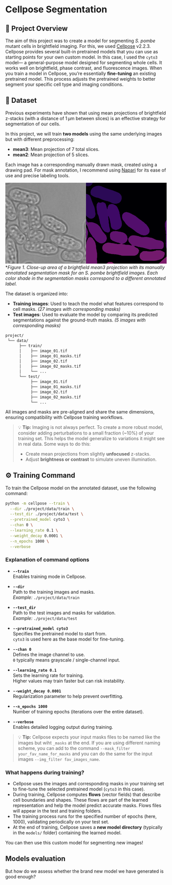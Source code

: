# Cellpose Segmentation

## 📂 Project Overview

The aim of this project was to create a model for segmenting *S. pombe* mutant cells in brightfield imaging. For this, we used [Cellpose](https://cellpose.readthedocs.io/en/latest/index.html) v2.2.3. Cellpose provides several built-in pretrained models that you can use as starting points for your own custom model. In this case, I used the `cyto3` model— a general-purpose model designed for segmenting whole cells. It works well on brightfield, phase contrast, and fluorescence images.  When you train a model in Cellpose, you’re essentially **fine-tuning** an existing pretrained model. This process adjusts the pretrained weights to better segment your specific cell type and imaging conditions.


## 📂 Dataset

Previous experiments have shown that using mean projections of brightfield z-stacks (with a distance of 1 µm between slices) is an effective strategy for segmentation of our cells.  

In this project, we will train **two models** using the same underlying images but with different preprocessing:

- **mean3**: Mean projection of 7 total slices.
- **mean2**: Mean projection of 5 slices.

Each image has a corresponding manually drawn mask, created using a drawing pad. For mask annotation, I recommend using [Napari](https://napari.org/) for its ease of use and precise labeling tools.  

![Example segmentation mask](./figures/segmentation_masks_ex.png)  
**Figure 1. Close-up area of a brightfield mean3 projection with its manually annotated segmentation mask for an S. pombe brightfield images. Each color shade in the segmentation masks correspond to a different annotated label.*

The dataset is organized into:

- **Training images**: Used to teach the model what features correspond to cell masks. *(27 images with corresponding masks)*
- **Test images**: Used to evaluate the model by comparing its predicted segmentations against the ground-truth masks. *(5 images with corresponding masks)*

```
project/
 └── data/
      ├── train/
      │    ├── image_01.tif
      │    ├── image_01_masks.tif
      │    ├── image_02.tif
      │    ├── image_02_masks.tif
      │    └── ...
      └── test/
           ├── image_01.tif
           ├── image_01_masks.tif
           ├── image_02.tif
           ├── image_02_masks.tif
           └── ...
```

All images and masks are pre-aligned and share the same dimensions, ensuring compatibility with Cellpose training workflows.

> 💡 **Tip:** Imaging is not always perfect. To create a more robust model, consider adding perturbations to a small fraction (~10%) of your training set. This helps the model generalize to variations it might see in real data.
> Some ways to do this:  
> - Create mean projections from slightly **unfocused** z-stacks.  
> - Adjust **brightness or contrast** to simulate uneven illumination.  


## ⚙️ Training Command

To train the Cellpose model on the annotated dataset, use the following command:

```bash
python -m cellpose --train \
  --dir ./project/data/train \
  --test_dir ./project/data/test \
  --pretrained_model cyto3 \
  --chan 0 \
  --learning_rate 0.1 \
  --weight_decay 0.0001 \
  --n_epochs 1000 \
  --verbose
```

### **Explanation of command options**

- **`--train`**  
  Enables training mode in Cellpose.

- **`--dir`**  
  Path to the training images and masks.  
  *Example:* `./project/data/train`

- **`--test_dir`**  
  Path to the test images and masks for validation.  
  *Example:* `./project/data/test`

- **`--pretrained_model cyto3`**  
  Specifies the pretrained model to start from.  
  `cyto3` is used here as the base model for fine-tuning.

- **`--chan 0`**  
  Defines the image channel to use.  
  `0` typically means grayscale / single-channel input.

- **`--learning_rate 0.1`**  
  Sets the learning rate for training.  
  Higher values may train faster but can risk instability.

- **`--weight_decay 0.0001`**  
  Regularization parameter to help prevent overfitting.

- **`--n_epochs 1000`**  
  Number of training epochs (iterations over the entire dataset).

- **`--verbose`**  
  Enables detailed logging output during training.

> 💡 **Tip:** Cellpose expects your input masks files to be named like the images but wiht `_masks` at the end. If you are using different naming scheme, you can add to the command `--mask_filter your_fav_name_for_masks` and you can do the same for the input images `--img_filter fav_images_name`.

### **What happens during training?**

- Cellpose uses the images and corresponding masks in your training set to fine-tune the selected pretrained model (`cyto3` in this case).  
- During training, Cellpose computes **flows** (vector fields) that describe cell boundaries and shapes. These flows are part of the learned representation and help the model predict accurate masks. Flows files will appear in the test and training folders. 
- The training process runs for the specified number of epochs (here, 1000), validating periodically on your test set.  
- At the end of training, Cellpose saves a **new model directory** (typically in the `models/` folder) containing the learned model.  

You can then use this custom model for segmenting new images!

## Models evaluation

But how do we assess whether the brand new model we have generated is good enough?
